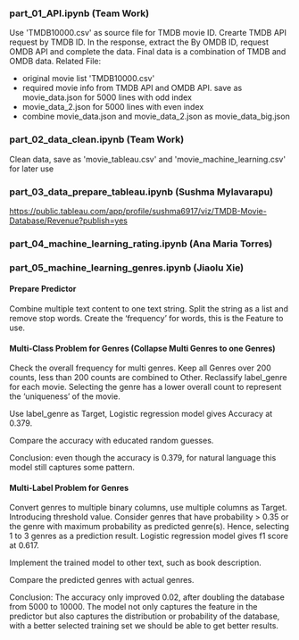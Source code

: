 ### part_01_API.ipynb (Team Work)

Use 'TMDB10000.csv' as source file for TMDB movie ID. Crearte TMDB API request by TMDB ID. In the response, extract the By OMDB ID, request OMDB API and complete the data. Final data is a combination of TMDB and OMDB data. Related File:

- original movie list 'TMDB10000.csv'
- required movie info from TMDB API and OMDB API. save as movie_data.json for 5000 lines with odd index
- movie_data_2.json for 5000 lines with even index
- combine movie_data.json and movie_data_2.json as movie_data_big.json

### part_02_data_clean.ipynb (Team Work)

Clean data, save as 'movie_tableau.csv' and 'movie_machine_learning.csv' for later use

### part_03_data_prepare_tableau.ipynb (Sushma Mylavarapu)
https://public.tableau.com/app/profile/sushma6917/viz/TMDB-Movie-Database/Revenue?publish=yes

### part_04_machine_learning_rating.ipynb (Ana Maria Torres)

### part_05_machine_learning_genres.ipynb (Jiaolu Xie)

#### Prepare Predictor
  
Combine multiple text content to one text string. Split the string as a list and remove stop words. Create the ‘frequency’ for words, this is the Feature to use.

#### Multi-Class Problem for Genres (Collapse Multi Genres to one Genres)
  
Check the overall frequency for multi genres. Keep all Genres over 200 counts, less than 200 counts are combined to Other. Reclassify label_genre for each movie. Selecting the genre has a lower overall count to represent the ‘uniqueness’ of the movie. 

Use label_genre as Target, Logistic regression model gives Accuracy at 0.379.

Compare the accuracy with educated random guesses.

Conclusion: even though the accuracy is 0.379, for natural language this model still captures some pattern.

#### Multi-Label Problem for Genres
  
Convert genres to multiple binary columns, use multiple columns as Target. Introducing threshold value. Consider genres that have probability > 0.35 or the genre with maximum probability as predicted genre(s). Hence, selecting 1 to 3 genres as a prediction result. Logistic regression model gives f1 score at 0.617.

Implement the trained model to other text, such as book description.

Compare the predicted genres with actual genres.

Conclusion: The accuracy only improved 0.02, after doubling the database from 5000 to 10000. The model not only captures the feature in the predictor but also captures the distribution or probability of the database, with a better selected training set we should be able to get better results.


  

